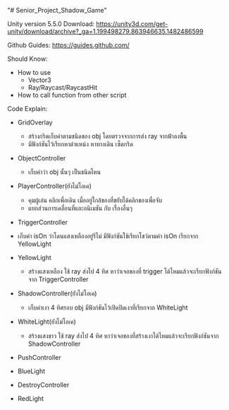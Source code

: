 ﻿"# Senior_Project_Shadow_Game" 

Unity version 5.5.0
Download: https://unity3d.com/get-unity/download/archive?_ga=1.199498279.863946635.1482486599

Github Guides: https://guides.github.com/

Should Know:
- How to use
  - Vector3
  - Ray/Raycast/RaycastHit
- How to call function from other script

Code Explain:
- GridOverlay
  - สร้างกริดเก็บค่าตามชนิดของ obj โดยตรวจจากการส่ง ray จากฟ้าลงพื้น
  - มีฟังก์ชันไว้เรียกหาตำแหน่ง หาทางเดิน เซ็ตกริด
  
- ObjectController
  - เก็บค่าว่า obj นั้นๆ เป็นชนิดไหน
  
- PlayerController(ยังไม่โอเค)
  - คุมผู้เล่น คลิกเพื่อเดิน เมื่ออยู่ใกล้ของที่ขยับได้คลิกของเพื่อจับ
  - แยกส่วนการเคลื่อนที่และอนิเมชัน กับ เรื่องอื่นๆ
- TriggerController
 - เก็บค่า isOn ว่าโดนแสงเหลืองอยู่รึไม่ มีฟังก์ชันใช้เรียกโชว์ตามค่า isOn เรียกจาก YellowLight

- YellowLight
  - สร้างแสงเหลือง ใช้ ray ส่งไป 4 ทิศ หาว่าเจอของที่ trigger ได้ไหมแล้วจะเรียกฟังก์ชันจาก TriggerController
  
- ShadowController(ยังไม่โอเค)
  - เก็บค่าเงา 4 ทิศรอบ obj มีฟังก์ชันไว้เปิดปิดเงาที่เรียกจาก WhiteLight
  
- WhiteLight(ยังไม่โอเค)
  - สร้างแสงขาว ใช้ ray ส่งไป 4 ทิศ หาว่าเจอของที่สร้างเงาได้ไหมแล้วจะเรียกฟังก์ชันจาก ShadowController

- PushController
  
- BlueLight

- DestroyController
  
- RedLight